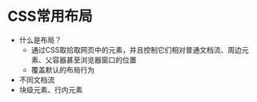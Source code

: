
# CSS常用布局
* 什么是布局？
  * 通过CSS取拾取网页中的元素，并且控制它们相对普通文档流、周边元素、父容器甚至浏览器窗口的位置
  * 覆盖默认的布局行为
* 不同文档流
* 块级元素、行内元素

